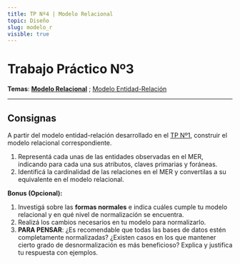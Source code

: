 ```yaml
---
title: TP Nº4 | Modelo Relacional
topic: Diseño
slug: modelo_r
visible: true
---
```


# Trabajo Práctico Nº3

**Temas**: **[Modelo Relacional](/lessons/mr)** ; [Modelo Entidad-Relación](/lessons/mer)

<hr>

## Consignas

<div id="instructions">

A partir del modelo entidad-relación desarrollado en el [TP Nº1](/tasks/modelo_er), construir el modelo relacional correspondiente.

1. Representá cada unas de las entidades observadas en el MER, indicando para cada una sus atributos, claves primarias y foráneas.
2. Identificá la cardinalidad de las relaciones en el MER y convertilas a su equivalente en el modelo relacional.

<div id="bonus">

**Bonus (Opcional):**

1. Investigá sobre las **formas normales** e indica cuáles cumple tu modelo relacional y en qué nivel de normalización se encuentra.
2. Realizá los cambios necesarios en tu modelo para normalizarlo.
3. **PARA PENSAR**: ¿Es recomendable que todas las bases de datos estén completamente normalizadas? ¿Existen casos en los que mantener cierto grado de desnormalización es más beneficioso? Explica y justifica tu respuesta con ejemplos.

</div>

</div>

